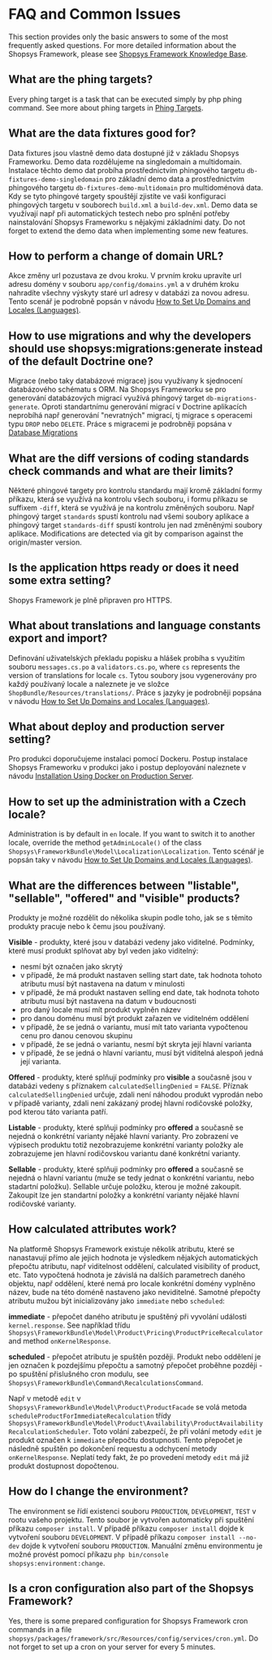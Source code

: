 # FAQ and Common Issues

This section provides only the basic answers to some of the most frequently asked questions.
For more detailed information about the Shopsys Framework, please see [Shopsys Framework Knowledge Base](../index.md).

## What are the phing targets?
Every phing target is a task that can be executed simply by php phing <target-name> command.
See more about phing targets in [Phing Targets](./phing-targets.md).

## What are the data fixtures good for?
Data fixtures jsou vlastně demo data dostupné již v základu Shopsys Frameworku.
Demo data rozdělujeme na singledomain a multidomain.
Instalace těchto demo dat probíha prostřednictvím phingového targetu `db-fixtures-demo-singledomain` pro základní demo data a prostřednictvím phingového targetu `db-fixtures-demo-multidomain` pro multidoménová data.
Kdy se tyto phingové targety spouštějí zjistíte ve vaši konfiguraci phingových targetu v souborech `build.xml` a `build-dev.xml`.
Demo data se využívají např při automatických testech nebo pro splnění potřeby nainstalování Shopsys Frameworku s nějakými základními daty.
Do not forget to extend the demo data when implementing some new features.

## How to perform a change of domain URL?
Akce změny url pozustava ze dvou kroku.
V prvním kroku upravíte url adresu domény v souboru `app/config/domains.yml` a v druhém kroku nahradíte všechny výskyty staré url adresy v databázi za novou adresu.
Tento scenář je podrobně popsán v návodu [How to Set Up Domains and Locales (Languages)](./how-to-set-up-domains-and-locales.md#4-change-the-url-address-for-an-existing-domain).

## How to use migrations and why the developers should use shopsys:migrations:generate instead of the default Doctrine one?
Migrace (nebo taky databázové migrace) jsou využívany k sjednocení databázového schématu s ORM.
Na Shopsys Frameworku se pro generování databázových migrací využívá phingový target `db-migrations-generate`.
Oproti standartnímu generování migrací v Doctrine aplikacích neprobíhá např generování "nevratných" migrací, tj migrace s operacemi typu `DROP` nebo `DELETE`.
Práce s migracemi je podrobněji popsána v [Database Migrations](./database-migrations.md)

## What are the diff versions of coding standards check commands and what are their limits?
Některé phingové targety pro kontrolu standardu mají kromě základní formy příkazu, která se využívá na kontrolu všech souboru, i formu příkazu se suffixem `-diff`, která se využívá je na kontrolu změněných souboru.
Např phingový target `standards` spustí kontrolu nad všemi soubory aplikace a phingový target `standards-diff` spustí kontrolu jen nad změněnými soubory aplikace.
Modifications are detected via git by comparison against the origin/master version.

## Is the application https ready or does it need some extra setting?
Shopys Framework je plně připraven pro HTTPS.

## What about translations and language constants export and import?
Definování uživatelských překladu popisku a hlášek probíha s využitím souboru `messages.cs.po` a `validators.cs.po`, where `cs` represents the version of translations for locale `cs`.
Tytou soubory jsou vygenerovány pro každý používaný locale a naleznete je ve složce `ShopBundle/Resources/translations/`.
Práce s jazyky je podrobněji popsána v návodu [How to Set Up Domains and Locales (Languages)](./how-to-set-up-domains-and-locales.md#3-locale-settings).

## What about deploy and production server setting?
Pro produkci doporučujeme instalaci pomocí Dockeru.
Postup instalace Shopsys Frameworku v produkci jako i postup deployování naleznete v návodu [Installation Using Docker on Production Server](../installation/installation-using-docker-on-production-server.md).

## How to set up the administration with a Czech locale?
Administration is by default in `en` locale.
If you want to switch it to another locale, override the method `getAdminLocale()` of the class `Shopsys\FrameworkBundle\Model\Localization\Localization`.
Tento scénář je popsán taky v návodu [How to Set Up Domains and Locales (Languages)](./how-to-set-up-domains-and-locales.md#36-locale-in-administration).

## What are the differences between "listable", "sellable", "offered" and "visible" products?
Produkty je možné rozdělit do několika skupin podle toho, jak se s těmito produkty pracuje nebo k čemu jsou používaný.

**Visible** - produkty, které jsou v databázi vedeny jako viditelné.
Podmínky, které musí produkt splňovat aby byl veden jako viditelný:
- nesmí být označen jako skrytý
- v případě, že má produkt nastaven selling start date, tak hodnota tohoto atributu musí být nastavena na datum v minulosti
- v případě, že má produkt nastaven selling end date, tak hodnota tohoto atributu musí být nastavena na datum v budoucnosti
- pro daný locale musí mít produkt vyplněn název
- pro danou doménu musí být produkt zařazen ve viditelném oddělení
- v případě, že se jedná o variantu, musí mít tato varianta vypočtenou cenu pro danou cenovou skupinu
- v případě, že se jedná o variantu, nesmí být skryta její hlavní varianta
- v případě, že se jedná o hlavní variantu, musí být viditelná alespoň jedná její varianta.

**Offered** - produkty, které splňují podmínky pro **visible** a současně jsou v databázi vedeny s příznakem `calculatedSellingDenied` = `FALSE`.
Příznak `calculatedSellingDenied` určuje, zdali není náhodou produkt vyprodán nebo v případě varianty, zdali není zakázaný prodej hlavní rodičovské položky, pod kterou táto varianta patří.

**Listable** - produkty, které splňuji podmínky pro **offered** a současně se nejedná o konkrétní varianty nějaké hlavní varianty.
Pro zobrazení ve výpisech produktu totiž nezobrazujeme konkrétní varianty položky ale zobrazujeme jen hlavní rodičovskou variantu dané konkrétní varianty.

**Sellable** - produkty, které splňuji podmínky pro **offered** a současně se nejedná o hlavní variantu (muže se tedy jednat o konkrétní variantu, nebo stadartní položku).
Sellable určuje položku, kterou je možné zakoupit.
Zakoupit lze jen standartní položky a konkrétní varianty nějaké hlavní rodičovské varianty.

## How calculated attributes work?
Na platformě Shopsys Framework existuje několik atributu, které se nanastavují přímo ale jejich hodnota je výsledkem nějakých automatických přepočtu atributu, např viditelnost oddělení, calculated visibility of product, etc.
Tato vypočtená hodnota je závislá na dalších parametrech daného objektu, např oddělení, které nemá pro locale konkrétní domény vyplněno název, bude na této doméně nastaveno jako neviditelné.
Samotné přepočty atributu mužou být inicializovány jako `immediate` nebo `scheduled`:

**immediate** - přepočet daného atributu je spuštěný při vyvolání události `kernel.response`.
See například třídu `Shopsys\FrameworkBundle\Model\Product\Pricing\ProductPriceRecalculator` and method `onKernelResponse`.

**scheduled** - přepočet atributu je spuštěn později.
Produkt nebo oddělení je jen označen k pozdejšímu přepočtu a samotný přepočet proběhne později - po spuštění přislušného cron modulu, see `Shopsys\FrameworkBundle\Command\RecalculationsCommand`.

Např v metodě `edit` v `Shopsys\FrameworkBundle\Model\Product\ProductFacade` se volá metoda `scheduleProductForImmediateRecalculation` třídy `Shopsys\FrameworkBundle\Model\Product\Availability\ProductAvailabilityRecalculationScheduler`.
Toto volání zabezpečí, že při volání metody `edit` je produkt označen k `immediate` přepočtu dostupnosti.
Tento přepočet je následně spuštěn po dokončení requestu a odchycení metody `onKernelResponse`.
Neplatí tedy fakt, že po provedení metody `edit` má již produkt dostupnost dopočtenou.

## How do I change the environment?
The environment se řídí existenci souboru `PRODUCTION`, `DEVELOPMENT`, `TEST` v rootu vašeho projektu.
Tento soubor je vytvořen automaticky při spuštění příkazu `composer install`.
V případě příkazu `composer install` dojde k vytvoření souboru `DEVELOPMENT`.
V případě příkazu `composer install --no-dev` dojde k vytvoření souboru `PRODUCTION`.
Manuální změnu environmentu je možné provést pomocí příkazu `php bin/console shopsys:environment:change`.

## Is a cron configuration also part of the Shopsys Framework?
Yes, there is some prepared configuration for Shopsys Framework cron commands in a file `shopsys/packages/framework/src/Resources/config/services/cron.yml`.
Do not forget to set up a cron on your server for every 5 minutes.




